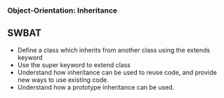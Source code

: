 ### Object-Orientation: Inheritance
## SWBAT
- Define a class which inherits from another class using the extends keyword
- Use the super keyword to extend class
- Understand how inheritance can be used to reuse code, and provide new ways to use existing code.
- Understand how a prototype inheritance can be used.